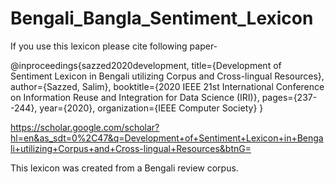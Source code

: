 # Bengali_Bangla_Sentiment_Lexicon
If you use this lexicon please cite following paper-

@inproceedings{sazzed2020development,
  title={Development of Sentiment Lexicon in Bengali utilizing Corpus and Cross-lingual Resources},
  author={Sazzed, Salim},
  booktitle={2020 IEEE 21st International Conference on Information Reuse and Integration for Data Science (IRI)},
  pages={237--244},
  year={2020},
  organization={IEEE Computer Society}
}

https://scholar.google.com/scholar?hl=en&as_sdt=0%2C47&q=Development+of+Sentiment+Lexicon+in+Bengali+utilizing+Corpus+and+Cross-lingual+Resources&btnG=

This lexicon was created from a Bengali review corpus.
